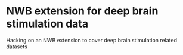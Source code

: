 # NWB extension for deep brain stimulation data

Hacking on an NWB extension to cover deep brain stimulation related datasets
